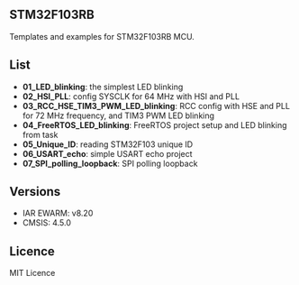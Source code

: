 ## STM32F103RB
Templates and examples for STM32F103RB MCU.

## List
  - **01_LED_blinking**: the simplest LED blinking
  - **02_HSI_PLL**: config SYSCLK for 64 MHz with HSI and PLL
  - **03_RCC_HSE_TIM3_PWM_LED_blinking**: RCC config with HSE and PLL for 72 MHz frequency, and TIM3 PWM LED blinking
  - **04_FreeRTOS_LED_blinking**: FreeRTOS project setup and LED blinking from task
  - **05_Unique_ID**: reading STM32F103 unique ID
  - **06_USART_echo**: simple USART echo project
  - **07_SPI_polling_loopback**: SPI polling loopback

## Versions
  - IAR EWARM: v8.20
  - CMSIS: 4.5.0

## Licence
MIT Licence
